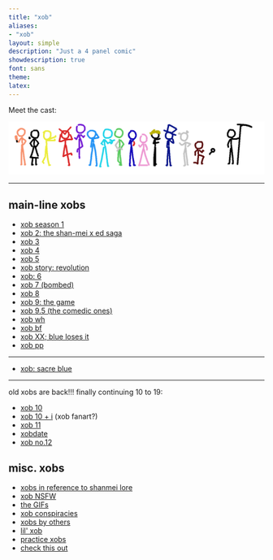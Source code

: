 ```yaml
---
title: "xob"
aliases:
- "xob"
layout: simple
description: "Just a 4 panel comic"
showdescription: true
font: sans
theme: 
latex: 
---
```


Meet the cast:

![cast](assets/cast.png)

---

## main-line xobs

- [xob season 1](xob1.md)
- [xob 2: the shan-mei x ed saga](xob2)
- [xob 3](xob3.md)
- [xob 4](xob4.md)
- [xob 5](xob5.md)
- [xob story: revolution](xobrevolution.md)
- [xob: 6](xob6.md)
- [xob 7 (bombed)](xob7.md)
- [xob 8](xob8.md)
- [xob 9: the game](xob9.md)
- [xob 9.5 (the comedic ones)](xob95.md)
- [xob wh](xobwh)
- [xob bf](xobbf)
- [xob XX; blue loses it](xob20.md)
- [xob pp](xobpp)

---

- [xob: sacre blue](sacreblue)

---

old xobs are back!!! finally continuing 10 to 19:
- [xob 10](xob10.md)
- [xob 10 + i](xob10plusi.md) (xob fanart?)
- [xob 11](xob11.md)
- [xobdate](update.md)
- [xob no.12](xob12.md)

## misc. xobs

- [xobs in reference to shanmei lore](xobLore.md)
- [xob NSFW](xobNSFW.md)
- [the GIFs](xobGIF.md)
- [xob conspiracies](conspiracies.md)
- [xobs by others](xobothers.md)
- [lil' xob](lilxob.md)
- [practice xobs](practice.md)
- [check this out](xobcheckout)

